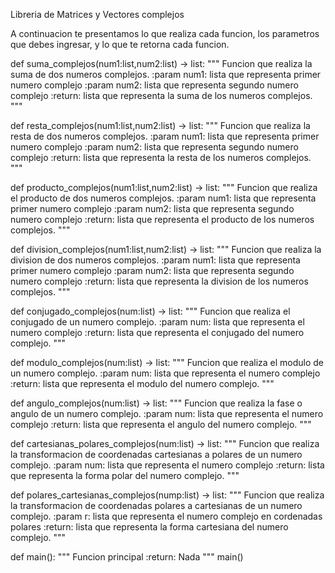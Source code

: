 Libreria de Matrices y Vectores complejos

A continuacion te presentamos lo que realiza cada funcion, los parametros que debes ingresar, y lo que te retorna cada funcion.


def suma_complejos(num1:list,num2:list) -> list:
    """
    Funcion que realiza la suma de dos numeros complejos.
    :param num1: lista que representa primer numero complejo
    :param num2: lista que representa segundo numero complejo
    :return: lista que representa la suma de los numeros complejos.
    """

def resta_complejos(num1:list,num2:list) -> list:
    """
    Funcion que realiza la resta de dos numeros complejos.
    :param num1: lista que representa primer numero complejo
    :param num2: lista que representa segundo numero complejo
    :return: lista que representa la resta de los numeros complejos.
    """

def producto_complejos(num1:list,num2:list) -> list:
    """
    Funcion que realiza el producto de dos numeros complejos.
    :param num1: lista que representa primer numero complejo
    :param num2: lista que representa segundo numero complejo
    :return: lista que representa el producto de los numeros complejos.
    """

def division_complejos(num1:list,num2:list) -> list:
    """
    Funcion que realiza la division de dos numeros complejos.
    :param num1: lista que representa primer numero complejo
    :param num2: lista que representa segundo numero complejo
    :return: lista que representa la division de los numeros complejos.
    """

def conjugado_complejos(num:list) -> list:
    """
    Funcion que realiza el conjugado de un numero complejo.
    :param num: lista que representa el numero complejo
    :return: lista que representa el conjugado del numero complejo.
    """

def modulo_complejos(num:list) -> list:
    """
    Funcion que realiza el modulo de un numero complejo.
    :param num: lista que representa el numero complejo
    :return: lista que representa el modulo del numero complejo.
    """

def angulo_complejos(num:list) -> list:
    """
    Funcion que realiza la fase o angulo de un numero complejo.
    :param num: lista que representa el numero complejo
    :return: lista que representa el angulo del numero complejo.
    """

def cartesianas_polares_complejos(num:list) -> list:
    """
    Funcion que realiza la transformacion de coordenadas
    cartesianas a polares de un numero complejo.
    :param num: lista que representa el numero complejo
    :return: lista que representa la forma polar del numero complejo.
    """

def polares_cartesianas_complejos(nump:list) -> list:
    """
    Funcion que realiza la transformacion de coordenadas
    polares a cartesianas de un numero complejo.
    :param r: lista que representa el numero complejo en cordenadas polares
    :return: lista que representa la forma cartesiana del numero complejo.
    """

def main():
    """
    Funcion principal
    :return: Nada
    """
main()